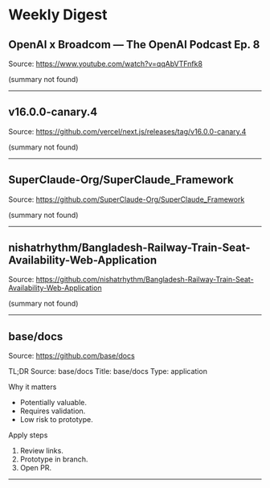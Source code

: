 # Weekly Digest

## OpenAI x Broadcom — The OpenAI Podcast Ep. 8

Source: https://www.youtube.com/watch?v=qqAbVTFnfk8

(summary not found)


---

## v16.0.0-canary.4

Source: https://github.com/vercel/next.js/releases/tag/v16.0.0-canary.4

(summary not found)


---

## SuperClaude-Org/SuperClaude_Framework

Source: https://github.com/SuperClaude-Org/SuperClaude_Framework

(summary not found)


---

## nishatrhythm/Bangladesh-Railway-Train-Seat-Availability-Web-Application

Source: https://github.com/nishatrhythm/Bangladesh-Railway-Train-Seat-Availability-Web-Application

(summary not found)


---

## base/docs

Source: https://github.com/base/docs

TL;DR
Source: base/docs
Title: base/docs
Type: application

Why it matters
- Potentially valuable.
- Requires validation.
- Low risk to prototype.

Apply steps
1) Review links.
2) Prototype in branch.
3) Open PR.


---
